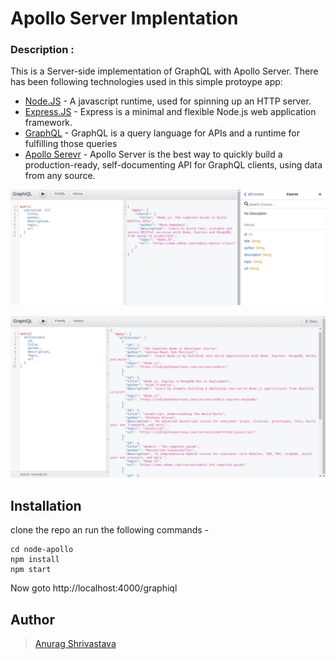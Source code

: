 # Apollo Server Implentation

### Description : 
This is a Server-side implementation of GraphQL with Apollo Server. There has been following technologies used in this simple protoype app:

 - [Node.JS](https://nodejs.org/en/) - A javascript runtime, used for spinning up an HTTP server.
 - [Express.JS]() - Express is a minimal and flexible Node.js web application framework.
 - [GraphQL]() - GraphQL is a query language for APIs and a runtime for fulfilling those queries
 - [Apollo Serevr]() - Apollo Server is the best way to quickly build a production-ready, self-documenting API for GraphQL clients, using data from any source.

![screenshot](https://github.com/anuragRex/node-apllo/blob/master/Screenshot.png)

![screenshot](https://github.com/anuragRex/node-apllo/blob/master/Screenshot1.png)

## Installation
clone the repo an run the following commands - 

```
cd node-apollo
npm install
npm start
```

Now goto http://localhost:4000/graphiql


## Author
  >  [Anurag Shrivastava](https://github.com/StechAnurag)
